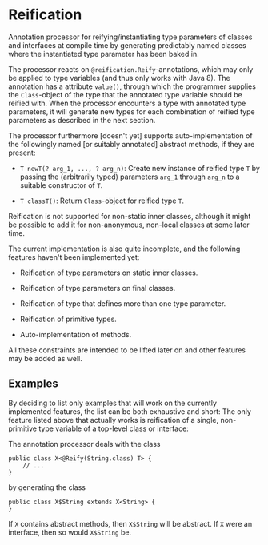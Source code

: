 # Reification

Annotation processor for reifying/instantiating type parameters of
classes and interfaces at compile time by generating predictably named
classes where the instantiated type parameter has been baked in.

The processor reacts on `@reification.Reify`-annotations, which may only
be applied to type variables (and thus only works with Java 8). The
annotation has a attribute `value()`, through which the programmer
supplies the `Class`-object of the type that the annotated type variable
should be reified with. When the processor encounters a type with
annotated type parameters, it will generate new types for each
combination of reified type parameters as described in the next section.

The processor furthermore [doesn't yet] supports auto-implementation of
the followingly named [or suitably annotated] abstract methods, if they
are present:

* `T newT(? arg_1, ..., ? arg_n)`: Create new instance of
  reified type `T` by passing the (arbitrarily typed) parameters `arg_1`
  through `arg_n` to a suitable constructor of `T`.

* `T classT()`: Return `Class`-object for reified type `T`.

Reification is not supported for non-static inner classes, although it
might be possible to add it for non-anonymous, non-local classes at some
later time.

The current implementation is also quite incomplete, and the following
features haven't been implemented yet:

* Reification of type parameters on static inner classes.

* Reification of type parameters on final classes.

* Reification of type that defines more than one type parameter.

* Reification of primitive types.

* Auto-implementation of methods.

All these constraints are intended to be lifted later on and other
features may be added as well.

## Examples

By deciding to list only examples that will work on the currently
implemented features, the list can be both exhaustive and short: The
only feature listed above that actually works is reification of a single,
non-primitive type variable of a top-level class or interface:

The annotation processor deals with the class

    public class X<@Reify(String.class) T> {
        // ...
    }

by generating the class

    public class X$String extends X<String> {
    }

If `X` contains abstract methods, then `X$String` will be abstract. If
`X` were an interface, then so would `X$String` be.
